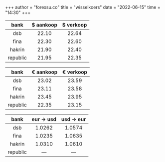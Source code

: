 +++
author = "forexsu.co"
title = "wisselkoers"
date = "2022-06-15"
time = "14:30"
+++

bank|$ aankoop|$ verkoop
:-----:|:-----:|:-----:
dsb  |22.10|22.64
fina  |22.30|22.60
hakrin  |21.90|22.40
republic  |21.95|22.35

bank|€ aankoop|€ verkoop
:-----:|:-----:|:-----:
dsb  |23.02|23.59
fina  |23.11|23.58
hakrin  |23.45|23.95
republic  |22.35|23.15

bank|eur → usd|usd → eur
:-----:|:-----:|:-----:
dsb  |1.0262|1.0574
fina  |1.0235|1.0635
hakrin  |1.0310|1.0610
republic  |—|—
